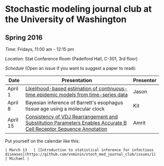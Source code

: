 # Stochastic modeling journal club at the University of Washington

## Spring 2016

*Time*: Fridays, 11:00 am - 12:15 pm

*Location*: Stat Conference Room (Padelford Hall, C-301, 3rd floor)

*Schedule* (Open an issue if you want to suggest a paper to read):

| Date | Presentation | Presenter |
|------|--------------|-----------|
| April 1 | [Likelihood-based estimation of continuous-time epidemic models from time-series data](http://rsif.royalsocietypublishing.org/content/5/25/885) | Jason | 
| April 8 | Bayesian inference of Barrett's esophagus tissue age using a molecular clock | Kit |
| April 15 | [Consistency of VDJ Rearrangement and Substitution Parameters Enables Accurate B Cell Receptor Sequence Annotation](http://journals.plos.org/ploscompbiol/article?id=10.1371/journal.pcbi.1004409) | Amrit |
Put yourself on the calendar like this:
```
| March 13   | [Introduction to statistical inference for infectious diseases](https://github.com/vnminin/stoch_mod_journal_club/issues/1) | Michael |
```
